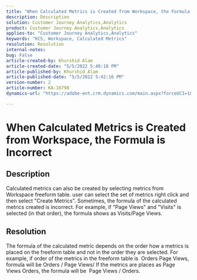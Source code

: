 ```yaml
---
title: "When Calculated Metrics is Created from Workspace, the Formula is Incorrect"
description: Description
solution: Customer Journey Analytics,Analytics
product: Customer Journey Analytics,Analytics
applies-to: "Customer Journey Analytics,Analytics"
keywords: "KCS, Workspace, Calculated Metrics"
resolution: Resolution
internal-notes: 
bug: False
article-created-by: Khurshid Alam
article-created-date: "5/5/2022 5:40:18 PM"
article-published-by: Khurshid Alam
article-published-date: "5/5/2022 5:42:16 PM"
version-number: 2
article-number: KA-16798
dynamics-url: "https://adobe-ent.crm.dynamics.com/main.aspx?forceUCI=1&pagetype=entityrecord&etn=knowledgearticle&id=3498176d-9acc-ec11-a7b5-6045bd00dbbc"

---
```

# When Calculated Metrics is Created from Workspace, the Formula is Incorrect

## Description


Calculated metrics can also be created by selecting metrics from Workspace freeform table. user can select the set of metrics  right click and then select "Create Metrics". Sometimes, the formula of the calculated metrics created is incorrect. For example, if "Page Views" and "Visits" is selected (in that order), the formula shows as Visits/Page Views.


## Resolution


The formula of the calculated metric depends on the order how a metrics is placed on the freeform table and not in the order they are selected. For example, if order of the metrics in the freeform table is  Orders  Page Views, formula will be Orders / Page Views/ If the metrics are places as Page Views  Orders, the formula will be  Page Views / Orders.
